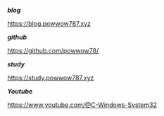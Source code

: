 ***blog***

https://blog.powwow787.xyz


***github***

https://github.com/powwow78/


***study***

https://study.powwow787.xyz


***Youtube***

https://www.youtube.com/@C-Windows-System32
